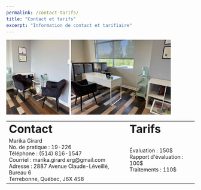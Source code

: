 ```yaml
---
permalink: /contact-tarifs/
title: "Contact et tarifs"
excerpt: "Information de contact et tarifiaire"
---
```



<p float="left">
  <img src="/assets/images/bureau_petit.jpg" height="200px" />
  <img src="/assets/images/bureau_grand.jpg" height="200px" />
</p>


<table border="0">
 <tr>
    <td><b style="font-size:30px">Contact</b></td>
    <td><b style="font-size:30px">Tarifs</b></td>
 </tr>
 <tr>
    <td>
      Marika Girard  <br />
      No. de pratique : 19-226  <br />
      Téléphone : (514) 816-1547  <br />
      Courriel : marika.girard.erg@gmail.com <br />
      Adresse : 2887 Avenue Claude-Léveillé, Bureau 6 <br />
      Terrebonne, Québec, J6X 4S8
    </td>
    <td>
      Évaluation : 150$  <br />
      Rapport d'évaluation : 100$  <br />
      Traitements : 110$
    </td>
 </tr>
</table>
